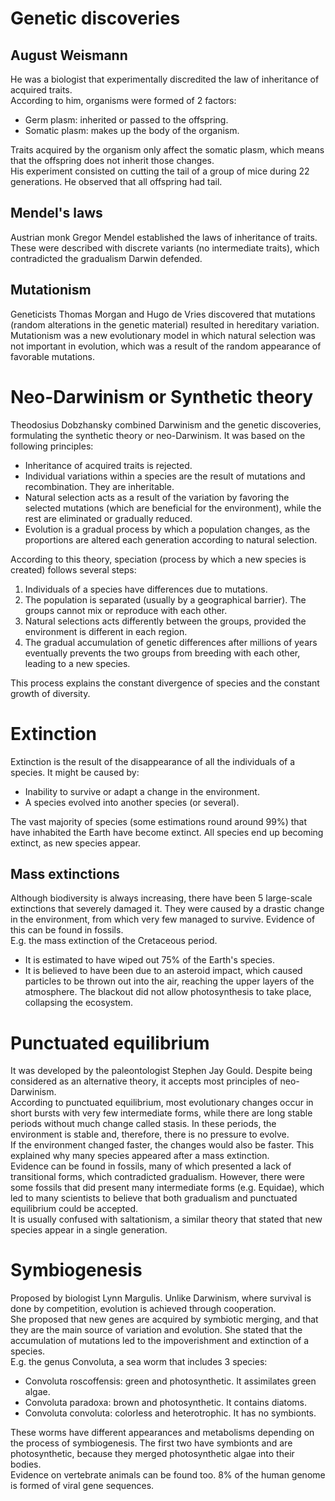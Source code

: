 # Genetic discoveries

## August Weismann
He was a biologist that experimentally discredited the law of inheritance of acquired traits.  
According to him, organisms were formed of 2 factors:
- Germ plasm: inherited or passed to the offspring.
- Somatic plasm: makes up the body of the organism.

Traits acquired by the organism only affect the somatic plasm, which means that the offspring does not inherit those changes.  
His experiment consisted on cutting the tail of a group of mice during 22 generations. He observed that all offspring had tail.

## Mendel's laws
Austrian monk Gregor Mendel established the laws of inheritance of traits. These were described with discrete variants (no intermediate traits), which contradicted the gradualism Darwin defended.

## Mutationism
Geneticists Thomas Morgan and Hugo de Vries discovered that mutations (random alterations in the genetic material) resulted in hereditary variation.
Mutationism was a new evolutionary model in which natural selection was not important in evolution, which was a result of the random appearance of favorable mutations.

# Neo-Darwinism or Synthetic theory
Theodosius Dobzhansky combined Darwinism and the genetic discoveries, formulating the synthetic theory or neo-Darwinism. It was based on the following principles:
- Inheritance of acquired traits is rejected.
- Individual variations within a species are the result of mutations and recombination. They are inheritable.
- Natural selection acts as a result of the variation by favoring the selected mutations (which are beneficial for the environment), while the rest are eliminated or gradually reduced.
- Evolution is a gradual process by which a population changes, as the proportions are altered each generation according to natural selection.

According to this theory, speciation (process by which a new species is created) follows several steps:
1. Individuals of a species have differences due to mutations.
2. The population is separated (usually by a geographical barrier). The groups cannot mix or reproduce with each other.
3. Natural selections acts differently between the groups, provided the environment is different in each region.
4. The gradual accumulation of genetic differences after millions of years eventually prevents the two groups from breeding with each other, leading to a new species.

This process explains the constant divergence of species and the constant growth of diversity.

# Extinction
Extinction is the result of the disappearance of all the individuals of a species. It might be caused by:
- Inability to survive or adapt a change in the environment.
- A species evolved into another species (or several).

The vast majority of species (some estimations round around 99%) that have inhabited the Earth have become extinct. All species end up becoming extinct, as new species appear.  

## Mass extinctions
Although biodiversity is always increasing, there have been 5 large-scale extinctions that severely damaged it. They were caused by a drastic change in the environment, from which very few managed to survive. Evidence of this can be found in fossils.  
E.g. the mass extinction of the Cretaceous period.
- It is estimated to have wiped out 75% of the Earth's species.
- It is believed to have been due to an asteroid impact, which caused particles to be thrown out into the air, reaching the upper layers of the atmosphere. The blackout did not allow photosynthesis to take place, collapsing the ecosystem.

# Punctuated equilibrium
It was developed by the paleontologist Stephen Jay Gould. Despite being considered as an alternative theory, it accepts most principles of neo-Darwinism.  
According to punctuated equilibrium, most evolutionary changes occur in short bursts with very few intermediate forms, while there are long stable periods without much change called stasis. In these periods, the environment is stable and, therefore, there is no pressure to evolve.  
If the environment changed faster, the changes would also be faster. This explained why many species appeared after a mass extinction.  
Evidence can be found in fossils, many of which presented a lack of transitional forms, which contradicted gradualism. However, there were some fossils that did present many intermediate forms (e.g. Equidae), which led to many scientists to believe that both gradualism and punctuated equilibrium could be accepted.  
It is usually confused with saltationism, a similar theory that stated that new species appear in a single generation.

# Symbiogenesis
Proposed by biologist Lynn Margulis. Unlike Darwinism, where survival is done by competition, evolution is achieved through cooperation.  
She proposed that new genes are acquired by symbiotic merging, and that they are the main source of variation and evolution. She stated that the accumulation of mutations led to the impoverishment and extinction of a species.  
E.g. the genus Convoluta, a sea worm that includes 3 species:
- Convoluta roscoffensis: green and photosynthetic. It assimilates green algae.
- Convoluta paradoxa: brown and photosynthetic. It contains diatoms.
- Convoluta convoluta: colorless and heterotrophic. It has no symbionts.

These worms have different appearances and metabolisms depending on the process of symbiogenesis. The first two have symbionts and are photosynthetic, because they merged photosynthetic algae into their bodies.  
Evidence on vertebrate animals can be found too. 8% of the human genome is formed of viral gene sequences.